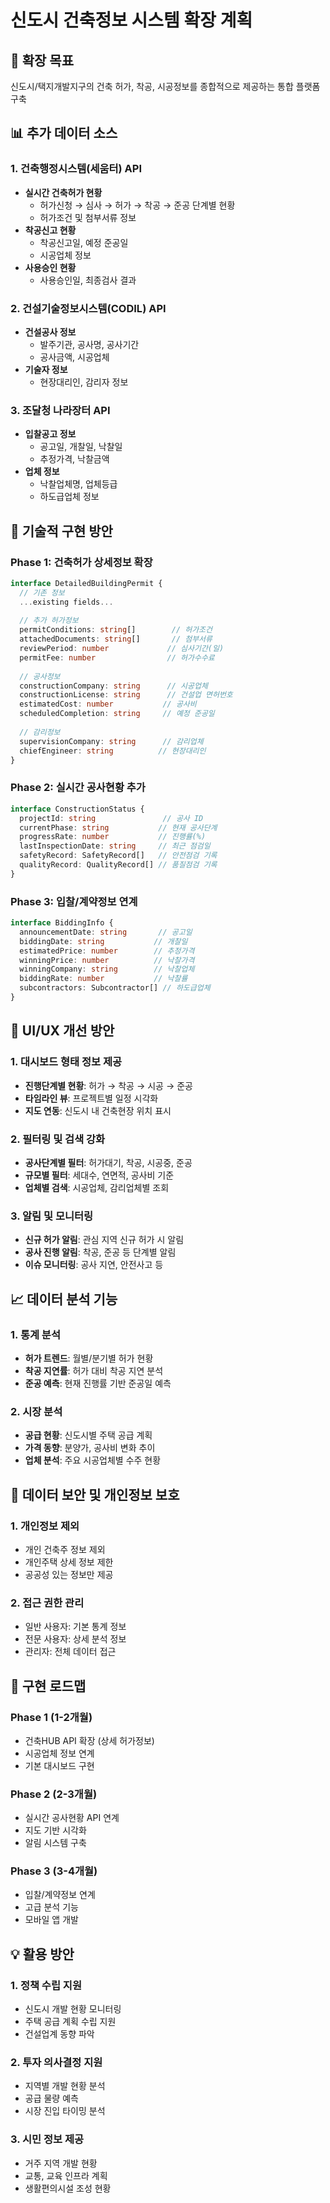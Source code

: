 # 신도시 건축정보 시스템 확장 계획

## 🎯 확장 목표
신도시/택지개발지구의 건축 허가, 착공, 시공정보를 종합적으로 제공하는 통합 플랫폼 구축

## 📊 추가 데이터 소스

### 1. 건축행정시스템(세움터) API
- **실시간 건축허가 현황**
  - 허가신청 → 심사 → 허가 → 착공 → 준공 단계별 현황
  - 허가조건 및 첨부서류 정보
- **착공신고 현황**
  - 착공신고일, 예정 준공일
  - 시공업체 정보
- **사용승인 현황**
  - 사용승인일, 최종검사 결과

### 2. 건설기술정보시스템(CODIL) API
- **건설공사 정보**
  - 발주기관, 공사명, 공사기간
  - 공사금액, 시공업체
- **기술자 정보**
  - 현장대리인, 감리자 정보

### 3. 조달청 나라장터 API
- **입찰공고 정보**
  - 공고일, 개찰일, 낙찰일
  - 추정가격, 낙찰금액
- **업체 정보**
  - 낙찰업체명, 업체등급
  - 하도급업체 정보

## 🔧 기술적 구현 방안

### Phase 1: 건축허가 상세정보 확장
```typescript
interface DetailedBuildingPermit {
  // 기존 정보
  ...existing fields...
  
  // 추가 허가정보
  permitConditions: string[]        // 허가조건
  attachedDocuments: string[]       // 첨부서류
  reviewPeriod: number             // 심사기간(일)
  permitFee: number                // 허가수수료
  
  // 공사정보
  constructionCompany: string      // 시공업체
  constructionLicense: string      // 건설업 면허번호
  estimatedCost: number           // 공사비
  scheduledCompletion: string     // 예정 준공일
  
  // 감리정보
  supervisionCompany: string      // 감리업체
  chiefEngineer: string          // 현장대리인
}
```

### Phase 2: 실시간 공사현황 추가
```typescript
interface ConstructionStatus {
  projectId: string               // 공사 ID
  currentPhase: string           // 현재 공사단계
  progressRate: number           // 진행률(%)
  lastInspectionDate: string     // 최근 점검일
  safetyRecord: SafetyRecord[]   // 안전점검 기록
  qualityRecord: QualityRecord[] // 품질점검 기록
}
```

### Phase 3: 입찰/계약정보 연계
```typescript
interface BiddingInfo {
  announcementDate: string       // 공고일
  biddingDate: string           // 개찰일
  estimatedPrice: number        // 추정가격
  winningPrice: number          // 낙찰가격
  winningCompany: string        // 낙찰업체
  biddingRate: number           // 낙찰률
  subcontractors: Subcontractor[] // 하도급업체
}
```

## 🎨 UI/UX 개선 방안

### 1. 대시보드 형태 정보 제공
- **진행단계별 현황**: 허가 → 착공 → 시공 → 준공
- **타임라인 뷰**: 프로젝트별 일정 시각화
- **지도 연동**: 신도시 내 건축현장 위치 표시

### 2. 필터링 및 검색 강화
- **공사단계별 필터**: 허가대기, 착공, 시공중, 준공
- **규모별 필터**: 세대수, 연면적, 공사비 기준
- **업체별 검색**: 시공업체, 감리업체별 조회

### 3. 알림 및 모니터링
- **신규 허가 알림**: 관심 지역 신규 허가 시 알림
- **공사 진행 알림**: 착공, 준공 등 단계별 알림
- **이슈 모니터링**: 공사 지연, 안전사고 등

## 📈 데이터 분석 기능

### 1. 통계 분석
- **허가 트렌드**: 월별/분기별 허가 현황
- **착공 지연률**: 허가 대비 착공 지연 분석
- **준공 예측**: 현재 진행률 기반 준공일 예측

### 2. 시장 분석
- **공급 현황**: 신도시별 주택 공급 계획
- **가격 동향**: 분양가, 공사비 변화 추이
- **업체 분석**: 주요 시공업체별 수주 현황

## 🔐 데이터 보안 및 개인정보 보호

### 1. 개인정보 제외
- 개인 건축주 정보 제외
- 개인주택 상세 정보 제한
- 공공성 있는 정보만 제공

### 2. 접근 권한 관리
- 일반 사용자: 기본 통계 정보
- 전문 사용자: 상세 분석 정보
- 관리자: 전체 데이터 접근

## 🚀 구현 로드맵

### Phase 1 (1-2개월)
- 건축HUB API 확장 (상세 허가정보)
- 시공업체 정보 연계
- 기본 대시보드 구현

### Phase 2 (2-3개월)
- 실시간 공사현황 API 연계
- 지도 기반 시각화
- 알림 시스템 구축

### Phase 3 (3-4개월)
- 입찰/계약정보 연계
- 고급 분석 기능
- 모바일 앱 개발

## 💡 활용 방안

### 1. 정책 수립 지원
- 신도시 개발 현황 모니터링
- 주택 공급 계획 수립 지원
- 건설업계 동향 파악

### 2. 투자 의사결정 지원
- 지역별 개발 현황 분석
- 공급 물량 예측
- 시장 진입 타이밍 분석

### 3. 시민 정보 제공
- 거주 지역 개발 현황
- 교통, 교육 인프라 계획
- 생활편의시설 조성 현황 